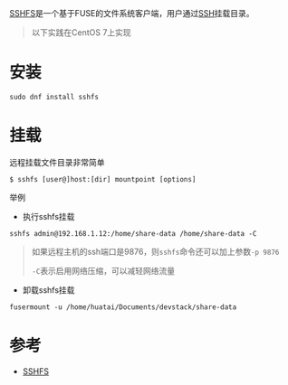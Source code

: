 [SSHFS](https://github.com/libfuse/sshfs)是一个基于FUSE的文件系统客户端，用户通过[SSH](https://wiki.archlinux.org/index.php/SSH)挂载目录。

> 以下实践在CentOS 7上实现

# 安装

```
sudo dnf install sshfs
```

# 挂载

远程挂载文件目录非常简单

```
$ sshfs [user@]host:[dir] mountpoint [options]
```

举例

* 执行sshfs挂载

```
sshfs admin@192.168.1.12:/home/share-data /home/share-data -C
```

> 如果远程主机的ssh端口是9876，则`sshfs`命令还可以加上参数`-p 9876`
>
> `-C`表示启用网络压缩，可以减轻网络流量

* 卸载sshfs挂载

```
fusermount -u /home/huatai/Documents/devstack/share-data
```

# 参考

* [SSHFS](https://wiki.archlinux.org/index.php/SSHFS)